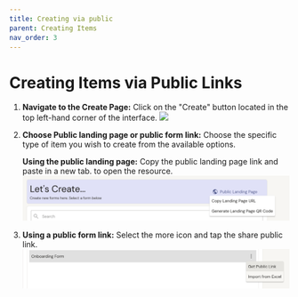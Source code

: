 ```yaml
---
title: Creating via public
parent: Creating Items
nav_order: 3
---
```


# Creating Items via Public Links

1.  **Navigate to the Create Page:**
    Click on the "Create" button located in the top left-hand corner of the interface.
    ![](../create_normal/create_button.png)

2.  **Choose Public landing page or public form link:**
    Choose the specific type of item you wish to create from the available options.

    **Using the public landing page:**
    Copy the public landing page link and paste in a new tab. to open the resource.
    ![](landing_page.png)

4.  **Using a public form link:**
    Select the more icon and tap the share public link.
    ![](../icon_dropdown.png)



